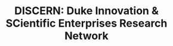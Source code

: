 ---
layout: default
api_or_bulk_downloads: Bulk
citation: 'Arora Ashish, Belenzon Sharon, and Sheer Lia, 2021. "Knowledge spillovers
  and corporate investment in scientific research". American Economic Review, 111(3),
  pp.871-98.

  Arora Ashish, Belenzon Sharon, and Sheer Lia, 2021. "Matching patents to Compustat
  firms, 1980–2015: Dynamic reassignment, name changes, and ownership structures".
  Research Policy, 50(5), p.104217.'
cost: None
description: 'Patents (as well as scientific articles, and NPL citations at the aggregate
  firm-level) matched to U.S. Compustat firms over the period 1980-2015. In extending
  the match to Compustat up to 2015, we address two major challenges: name changes
  and ownership changes. Our UO and subsidiary historical standardized firm name lists,
  including the dynamic reassignment, are publicly available for researches to match
  to their database of interest.'
documentation: Provided at link
doi: https://doi.org/10.5281/zenodo.4320782
last_edit: 10/28/2021, 12:55:15
location: https://doi.org/10.5281/zenodo.3594642
maintained_by: Lia Sheer
shortname: discern
tags:
- '[''Compustat'''
- '''Patents'''
- '''Publications'''
- '''NPL'''
- '''Name changes'''
- '''Dynamic reassignment'''
- '''GVKEY'''
- '''Disambiguation'']'
timeframe: 1980-2015
title: 'DISCERN: Duke Innovation & SCientific Enterprises Research Network '
uuid: f2fcc603-7883-4e18-a82a-6275ffd82e98
versioning: 'Yes'
---